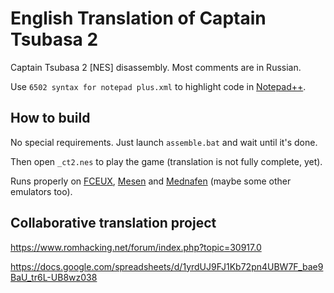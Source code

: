 # English Translation of Captain Tsubasa 2

Captain Tsubasa 2 [NES] disassembly. Most comments are in Russian.

Use `6502 syntax for notepad plus.xml` to highlight code in [Notepad++](https://notepad-plus-plus.org/).



## How to build

No special requirements. Just launch `assemble.bat` and wait until it's done.

Then open `_ct2.nes` to play the game (translation is not fully complete, yet).

Runs properly on [FCEUX](http://fceux.com/), [Mesen](https://www.mesen.ca/) and [Mednafen](https://mednafen.github.io/) (maybe some other emulators too).



## Collaborative translation project

https://www.romhacking.net/forum/index.php?topic=30917.0

https://docs.google.com/spreadsheets/d/1yrdUJ9FJ1Kb72pn4UBW7F_bae9BaU_tr6L-UB8wz038
